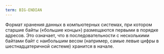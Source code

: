 ```yaml
---
term: BIG-ENDIAN
---
```


Формат хранения данных в компьютерных системах, при котором старшие байты («большие концы») размещаются первыми в порядке адресов. Это означает, что в последовательности с несколькими байтами байт с наибольшим весом (например, самые левые цифры в шестнадцатеричной системе) хранится в начале.